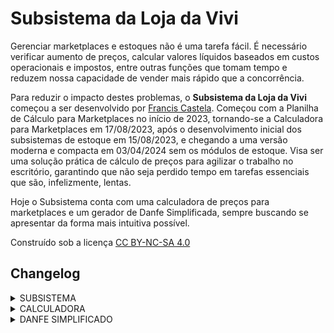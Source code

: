 <h1>Subsistema da Loja da Vivi</h1>
</p>Gerenciar marketplaces e estoques não é uma tarefa fácil. É necessário verificar aumento de preços, calcular valores líquidos baseados em custos operacionais e impostos, entre outras funções que tomam tempo e reduzem nossa capacidade de vender mais rápido que a concorrência.</p>
</p>Para reduzir o impacto destes problemas, o <b>Subsistema da Loja da Vivi</b> começou a ser desenvolvido por <a href="https://francis-castela.github.io/portfolio/" style="color: inherit; text-decoration: underline">Francis Castela</a>. Começou com a Planilha de Cálculo para Marketplaces no início de 2023, tornando-se a Calculadora para Marketplaces em 17/08/2023, após o desenvolvimento inicial dos subsistemas de estoque em 15/08/2023, e chegando a uma versão moderna e compacta em 03/04/2024 sem os módulos de estoque. Visa ser uma solução prática de cálculo de preços para agilizar o trabalho no escritório, garantindo que não seja perdido tempo em tarefas essenciais que são, infelizmente, lentas.</p>
<p>Hoje o Subsistema conta com uma calculadora de preços para marketplaces e um gerador de Danfe Simplificada, sempre buscando se apresentar da forma mais intuitiva possível.</p>
<p>Construído sob a licença <a
            href="https://creativecommons.org/licenses/by-nc-sa/4.0/deed.pt-br" target="_blank"
            rel="license noopener noreferrer" style="color: inherit; text-decoration: underline;">CC BY-NC-SA 4.0</a></p>
<h2>Changelog</h2>
<details>
<summary>
SUBSISTEMA
</summary>
<table>
    <thead>
        <tr style="background-color: #333843; color: aquamarine;">
            <th style="width: 12ch;">VERSÃO</th>
            <th style="text-align: left; padding: 0 2ch">CHANGELOG</th>
        </tr>
    </thead>
    <tbody>
        <tr>
            <td>3.1.0<br>12/06/2024</td>
            <td>
                <ul>
                    <li>Adicionado página de calculadora de caixa.</li>
                </ul>
            </td>
        </tr>
        <tr>
            <td style="font-weight: bold;">3.0.0<br>03/04/2023</td>
            <td>
                <ul>
                    <li>Novo design! Paleta de cores inspirada em visuais synthwave, e layout reorganizado para ser responsivo a dimensões da tela.</li>
                    <li>Removidos botões de estoque, não mais utilizados.</li>
                    <li>Calculadora movida para o index.</li>
                    <li>Adicionado link para a planilha de vendas semanais.</li>
                </ul>
            </td>
        </tr>
        <tr>
            <td>2.0.6<br>24/10/2023</td>
            <td>
                <ul>
                    <li>Corrigido erro de ortografia em README</li>
                </ul>
            </td>
        </tr>
        <tr>
            <td>2.0.5<br>18/10/2023</td>
            <td>
                <ul>
                    <li>Adicionado botão GERADOR DE DANFE SIMPLIFICADO.</li>
                    <li>Adicionada fonte Lekton para alguns estilos.</li>
                </ul>
            </td>
        </tr>
        <tr>
        <tr>
            <td>2.0.4<br>16/10/2023</td>
            <td>
                <ul>
                    <li>Changelog transferido para a página do projeto.</li>
                </ul>
            </td>
        </tr>
        <tr>
            <td>2.0.3<br>29/09/2023</td>
            <td>
                <ul>
                    <li>Corrigida posição dos botões na página para o exato centro.</li>
                </ul>
            </td>
        </tr>
        <tr>
            <td>2.0.2 <br> 26/09/2023</td>
            <td>
                <ul>
                    <li>Corrigido link social.</li>
                </ul>
            </td>
        </tr>
        <tr>
            <td>2.0.1 <br> 05/09/2023</td>
            <td>
                <ul>
                    <li>Corrigido erro de sintaxe que impedia CSS de funcionar.</li>
                </ul>
            </td>
        </tr>
        <tr>
            <td style="font-weight: bold;">2.0.0 <br> 05/09/2023</td>
            <td>
                <ul>
                    <li>Lançamento de versão totalmente online hospedada no GitHub.</li>
                    <li>Reorganização dos arquivos em pastas.</li>
                </ul>
            </td>
        </tr>
        <tr>
            <td>1.0.2 <br> 26/08/2023</td>
            <td>
                <ul>
                    <li>Bloco TODOS OS ESTOQUES será usado para conferência de estoques entre lojas.
                        Posteriormente será readaptado para sua ideia de função original.</li>
                </ul>
            </td>
        </tr>
        <tr>
            <td>1.0.1 <br> 21/08/2023</td>
            <td>
                <ul>
                    <li>Adicionado bloco TODOS OS ESTOQUES (em breve), para bloco de estoque geral, que está
                        sendo desenvolvido.</li>
                    <li>Botões centralizados na página.</li>
                </ul>
            </td>
        </tr>
        <tr>
            <td style="font-weight: bold;">1.0.0 <br> 18/08/2023</td>
            <td>
                <ul>
                    <li>Lançamento oficial! Bem vindo 1.0.0!</li>
                    <li>Changelog redesenhado com separação de funções.</li>
                    <li>Nova paleta de cores para todas as páginas.</li>
                    <li>Estilos CSS unificados e reorganizados.</li>
                    <li>Melhora na documentação.</li>
                </ul>
            </td>
        </tr>
        <tr>
            <td>0.1.1 <br> 17/08/2023</td>
            <td>
                <ul>
                    <li>Adicionada CALCULADORA PARA MARKETPLACES, reescrita em HTML.</li>
                </ul>
            </td>
        </tr>
        <tr>
            <td>0.1.0 <br> 16/08/2023</td>
            <td>
                <ul>
                    <li>Separados os estilos CSS em um único arquivo.</li>
                    <li>Adicionado SITE na lista de estoque.</li>
                    <li>Adicionado botão "CALCULADORA (em breve)" na página inicial para indexar a futura
                        página da Calculadora para Marketplaces.</li>
                    <li>Limpeza de código em variáveis.</li>
                    <li>Melhora na documentação.</li>
                </ul>
            </td>
        </tr>
        <tr>
            <td>0.0.1 <br> 15/08/2023</td>
            <td>
                <ul>
                    <li>Desenvolvimento inicial do código, disponibilizando para testes.</li>
                </ul>
            </td>
        </tr>
    </tbody>
</table>
</details>

<details>
<summary>
CALCULADORA
</summary>
<table>
    <thead>
        <tr style="background-color: #333843; color: aquamarine;">
            <th style="width: 12ch;">VERSÃO</th>
            <th style="text-align: left; padding: 0 2ch">CHANGELOG</th>
        </tr>
    </thead>
    <tbody>
        <tr>
            <td>4.2.9 <br> 19/06/2024</td>
            <td>
                <ul>
                    <li>Divisão de porcentagem alterada de "." para ",".</li>
                </ul>
            </td>
        </tr>
        <tr>
            <td>4.2.8 <br> 13/06/2024</td>
            <td>
                <ul>
                    <li>Taxa fixa da Shopee alterada de R$ 3 para R$ 4.</li>
                </ul>
            </td>
        </tr>
        <tr>
            <td>4.2.7 <br> 23/05/2024</td>
            <td>
                <ul>
                    <li>Adicionado 2% na comissão da Shopee por conta do programa Shopee Antecipa.</li>
                </ul>
            </td>
        </tr>
        <tr>
            <td>4.2.6 <br> 15/05/2024</td>
            <td>
                <ul>
                    <li>Corrigidas as taxas fixas do Mercado Livre para R$ 6,00 até valor de venda de R$ 78,99 e R$ 0 para valor de venda acima de R$ 79,00.</li>
                </ul>
            </td>
        </tr>
        <tr>
            <td>4.2.5 <br> 29/04/2024</td>
            <td>
                <ul>
                    <li>Atualizadas taxas de frete do Magalu para a nova política de frete, valendo a partir de 01/05/2024.</li>
                </ul>
            </td>
        </tr>
        <tr>
            <td>4.2.4 <br> 10/04/2024</td>
            <td>
                <ul>
                    <li>Reescritas todas as fórmulas de cálculo por valor líquido.</li>
                    <li>Reescritas todas as fórmulas de cálculo por porcentagem líquida.</li>
                    <li>Marketplaces RD e WebContinental marcados para manutenção, por falta de dados sobre taxas.</li>
                </ul>
            </td>
        </tr>
        <tr>
            <td>4.2.3 <br> 09/04/2024</td>
            <td>
                <ul>
                    <li>Reescritas todas as fórmulas de cálculo manual.</li>
                </ul>
            </td>
        </tr>
        <tr>
            <td>4.2.2 <br> 05/04/2024</td>
            <td>
                <ul>
                    <li>Cadastradas e atualizadas as variáveis de todos os marketplaces exceto WebContinental.</li>
                    <li>Removida opção de categoria. A taxa de comissão por categoria será calculada pela mais alta por marketplace.</li>
                </ul>
            </td>
        </tr>
        <tr>
            <td>4.2.1 <br> 04/04/2024</td>
            <td>
                <ul>
                    <li>Correção de erros no layout em relação a mudança de cores por CNPJ.</li>
                    <li>Adicionados marketplaces RD, SITE-UOOL e SITE-ATACADO (ainda em desenvolvimento).</li>
                    <li>Alterados nomes de CNPJ para a razão social de cada um.</li>
                    <li>Adicionado CNPJ VIVIANE CHRISTINA FERREIRA.</li>
                </ul>
            </td>
        </tr>
        <tr>
            <td>4.2.0 <br> 03/04/2024</td>
            <td>
                <ul>
                    <li>Mudança de layout seguindo os novos padrões.</li>
                    <li>Adicionado marketplace CASAS BAHIA (ainda em desenvolvimento).</li>
                    <li>Marketplace AMERICANAS marcado para manutenção.</li>
                    <li>Removido SITE.</li>
                </ul>
            </td>
        </tr>
        <tr>
            <td>4.1.2 <br> 18/01/2024</td>
            <td>
                <ul>
                    <li>Atualizada taxa de cartão para SITE.</li>
                </ul>
            </td>
        </tr>
        <tr>
            <td>4.1.1 <br> 10/10/2023</td>
            <td>
                <ul>
                    <li>Adicionada diferenciação de cores na tabela e no H1 de acordo com o CNPJ selecionado
                        para facilitar a identificação de para onde o valor está sendo calculado.</li>
                    <li>Textos de ajuda ficam escondidos em um spoiler.</li>
                    <li>Corrigida comissão do SITE.</li>
                </ul>
            </td>
        </tr>
        <tr>
            <td>4.1.0 <br> 26/09/2023</td>
            <td>
                <ul>
                    <li>Adicionada linha de cálculo para SITE, exibindo o valor em 12x com juros.</li>
                    <li>Adicionado PIX na primeira linha de cálculo para SITE.</li>
                </ul>
            </td>
        </tr>
        <tr>
            <td>4.0.3 <br> 15/09/2023</td>
            <td>
                <ul>
                    <li>Corrigido bugs de cálculo nas fórmulas de porcentagem do Mercado Livre Clássico e
                        Premium, e Site.</li>
                    <li>Corrigido bug de cálculo manual da Shopee que mostrava um valor líquido maior do que
                        o real.</li>
                </ul>
            </td>
        </tr>
        <tr>
            <td>4.0.2 <br> 14/09/2023</td>
            <td>
                <ul>
                    <li>Taxa fixa da Shopee aumentou de R$ 2,00 para R$ 3,00.</li>
                </ul>
            </td>
        </tr>
        <tr>
            <td>4.0.1 <br> 22/08/2023</td>
            <td>
                <ul>
                    <li>Corrigido bug que impedia cálculos para itens de custo inferior a R$ 8,00.</li>
                    <li>Estilos CSS unificados e reorganizados.</li>
                </ul>
            </td>
        </tr>
        <tr>
            <td style="font-weight: bold;">4.0.0 <br> 17/08/2023</td>
            <td>
                <ul>
                    <li>Nova versão em formato HTML! Agora é possível usar a calculadora individualmente,
                        sem esperar outra pessoa parar.</li>
                    <li>Correção de cálculos nas fórmulas que sugeriam valores muito baixos.</li>
                    <li>Changelog de outras versões disponível na <a
                            href="https://docs.google.com/spreadsheets/d/1JOVpaQqCp9t1EbIY9RhuKyxhysC2B_F3AEpm3ThkKtw/edit?usp=sharing"
                            style="color: inherit; text-decoration: underline;">versão planilha (3.2.1 de 21/06/2023)</a>.</li>
                </ul>
            </td>
        </tr>
    </tbody>
</table>
</details>

<details>
<summary>
DANFE SIMPLIFICADO
</summary>
<table>
    <thead>
        <tr style="background-color: #333843; color: aquamarine;">
            <th style="width: 12ch;">VERSÃO</th>
            <th style="text-align: left; padding: 0 2ch">CHANGELOG</th>
        </tr>
    </thead>
    <tbody>
        <tr>
            <td style="font-weight: bold;">1.0.0<br>04/03/2024</td>
            <td>
                <ul>
                    <li>Versão marcada como estável, depois de meses de testes.</li>
                    <li>Mudança de layout seguindo os novos padrões.</li>
                </ul>
            </td>
        </tr>
        <tr>
            <td>0.1.1<br>19/10/2023</td>
            <td>
                <ul>
                    <li>Corrigido bug que fazia valores não exibir centavos nos preços.</li>
                </ul>
            </td>
        </tr>
        <tr>
            <td>0.1.0<br>18/10/2023</td>
            <td>
                <ul>
                    <li>Versão ALPHA funcional.</li>
                    <li>Adicionado GIF para mostrar que o arquivo está sendo gerado.</li>
                </ul>
            </td>
        </tr>
        <tr>
            <td>0.0.1<br>17/10/2023</td>
            <td>
                <ul>
                    <li>Desenvolvimento inicial do código, disponibilizando para testes.</li>
                </ul>
            </td>
        </tr>
    </tbody>
</table>
</details>
